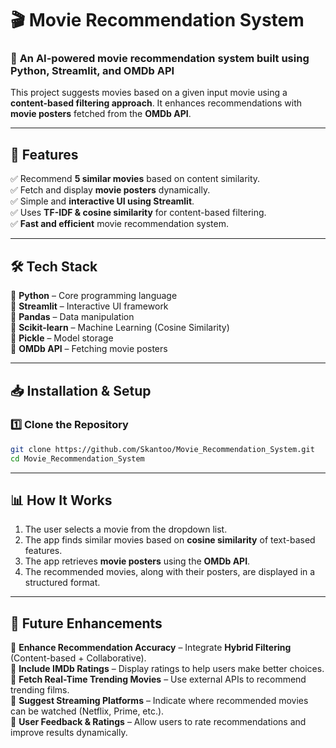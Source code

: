 # 🎬 **Movie Recommendation System**  

### 🚀 **An AI-powered movie recommendation system built using Python, Streamlit, and OMDb API**  

This project suggests movies based on a given input movie using a **content-based filtering approach**. It enhances recommendations with **movie posters** fetched from the **OMDb API**.  

---


## 📌 **Features**
✅ Recommend **5 similar movies** based on content similarity.  
✅ Fetch and display **movie posters** dynamically.  
✅ Simple and **interactive UI using Streamlit**.  
✅ Uses **TF-IDF & cosine similarity** for content-based filtering.  
✅ **Fast and efficient** movie recommendation system.  

---

## 🛠 **Tech Stack**
🔹 **Python** – Core programming language  
🔹 **Streamlit** – Interactive UI framework  
🔹 **Pandas** – Data manipulation  
🔹 **Scikit-learn** – Machine Learning (Cosine Similarity)  
🔹 **Pickle** – Model storage  
🔹 **OMDb API** – Fetching movie posters  

---

## 📥 **Installation & Setup**  

### **1️⃣ Clone the Repository**
```bash
git clone https://github.com/Skantoo/Movie_Recommendation_System.git
cd Movie_Recommendation_System
```
---
## 📊 How It Works

1. The user selects a movie from the dropdown list.
2. The app finds similar movies based on **cosine similarity** of text-based features.
3. The app retrieves **movie posters** using the **OMDb API**.
4. The recommended movies, along with their posters, are displayed in a structured format.

---
## 🚀 Future Enhancements  

🔹 **Enhance Recommendation Accuracy** – Integrate **Hybrid Filtering** (Content-based + Collaborative).  
🔹 **Include IMDb Ratings** – Display ratings to help users make better choices.  
🔹 **Fetch Real-Time Trending Movies** – Use external APIs to recommend trending films.  
🔹 **Suggest Streaming Platforms** – Indicate where recommended movies can be watched (Netflix, Prime, etc.).  
🔹 **User Feedback & Ratings** – Allow users to rate recommendations and improve results dynamically.  
